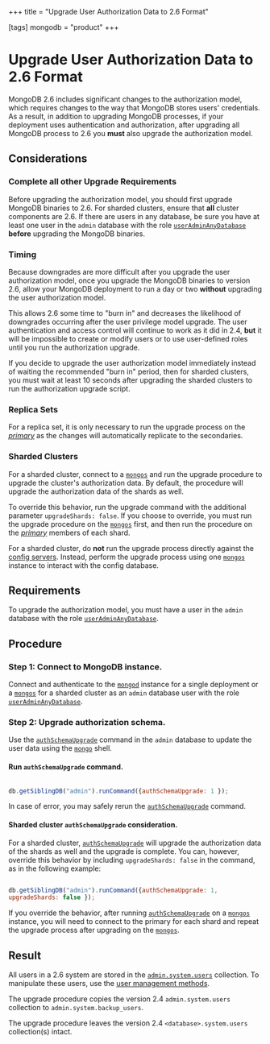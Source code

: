 +++
title = "Upgrade User Authorization Data to 2.6 Format"

[tags]
mongodb = "product"
+++

<span id="upgrade-authorization-model"></span>


# Upgrade User Authorization Data to 2.6 Format

MongoDB 2.6 includes significant changes to the authorization model,
which requires changes to the way that MongoDB stores users'
credentials. As a result, in addition to upgrading MongoDB processes,
if your deployment uses authentication and authorization, after
upgrading all MongoDB process to 2.6 you **must** also upgrade the
authorization model.


## Considerations


### Complete all other Upgrade Requirements

Before upgrading the authorization model, you should first upgrade
MongoDB binaries to 2.6. For sharded clusters, ensure that **all**
cluster components are 2.6. If there are users in any database, be sure
you have at least one user in the ``admin`` database with the role
[``userAdminAnyDatabase``](https://docs.mongodb.com/manual/reference/built-in-roles/#userAdminAnyDatabase) **before** upgrading the MongoDB
binaries.


### Timing

Because downgrades are more difficult after you upgrade the user
authorization model, once you upgrade the MongoDB binaries to
version 2.6, allow your MongoDB deployment to run a day or two
**without** upgrading the user authorization model.

This allows 2.6 some time to "burn in" and decreases the likelihood
of downgrades occurring after the user privilege model upgrade. The
user authentication and access control will continue to work as
it did in 2.4, **but** it will be impossible to create or modify
users or to use user-defined roles until you run the authorization
upgrade.

If you decide to upgrade the user authorization
model immediately instead of waiting the recommended "burn in"
period, then for sharded clusters, you must wait at least 10 seconds
after upgrading the sharded clusters to run the authorization
upgrade script.


### Replica Sets

For a replica set, it is only necessary to run the upgrade process on
the [*primary*](https://docs.mongodb.com/manual/reference/glossary/#term-primary) as the changes will automatically replicate to
the secondaries.


### Sharded Clusters

For a sharded cluster, connect to a [``mongos``](https://docs.mongodb.com/manual/reference/program/mongos/#bin.mongos) and run the
upgrade procedure to upgrade the cluster's authorization data. By
default, the procedure will upgrade the authorization data of the
shards as well.

To override this behavior, run the upgrade command with the
additional parameter ``upgradeShards: false``. If you choose to
override, you must run the upgrade procedure on the [``mongos``](https://docs.mongodb.com/manual/reference/program/mongos/#bin.mongos)
first, and then run the procedure on the [*primary*](https://docs.mongodb.com/manual/reference/glossary/#term-primary) members of
each shard.

For a sharded cluster, do **not** run the upgrade process directly
against the [config servers](https://docs.mongodb.com/manual/core/sharded-cluster-config-servers). Instead, perform the upgrade
process using one [``mongos``](https://docs.mongodb.com/manual/reference/program/mongos/#bin.mongos) instance to interact with the
config database.


## Requirements

To upgrade the authorization model, you must have a user in the
``admin`` database with the role [``userAdminAnyDatabase``](https://docs.mongodb.com/manual/reference/built-in-roles/#userAdminAnyDatabase).


## Procedure


### Step 1: Connect to MongoDB instance.

Connect and authenticate to the [``mongod``](https://docs.mongodb.com/manual/reference/program/mongod/#bin.mongod) instance for a
single deployment or a [``mongos``](https://docs.mongodb.com/manual/reference/program/mongos/#bin.mongos) for a sharded cluster as an
``admin`` database user with the role
[``userAdminAnyDatabase``](https://docs.mongodb.com/manual/reference/built-in-roles/#userAdminAnyDatabase).


### Step 2: Upgrade authorization schema.

Use the [``authSchemaUpgrade``](https://docs.mongodb.com/manual/reference/command/authSchemaUpgrade/#dbcmd.authSchemaUpgrade) command in the ``admin``
database to update the user data using the [``mongo``](https://docs.mongodb.com/manual/reference/program/mongo/#bin.mongo) shell.


#### Run ``authSchemaUpgrade`` command.

```javascript

db.getSiblingDB("admin").runCommand({authSchemaUpgrade: 1 });

```

In case of error, you may safely rerun the
[``authSchemaUpgrade``](https://docs.mongodb.com/manual/reference/command/authSchemaUpgrade/#dbcmd.authSchemaUpgrade) command.


#### Sharded cluster ``authSchemaUpgrade`` consideration.

For a sharded cluster, [``authSchemaUpgrade``](https://docs.mongodb.com/manual/reference/command/authSchemaUpgrade/#dbcmd.authSchemaUpgrade) will
upgrade the authorization data of the shards as well and the
upgrade is complete. You can,  however, override this behavior by
including ``upgradeShards: false`` in the command, as in the
following example:

```javascript

db.getSiblingDB("admin").runCommand({authSchemaUpgrade: 1,
upgradeShards: false });

```

If you override the behavior, after running
[``authSchemaUpgrade``](https://docs.mongodb.com/manual/reference/command/authSchemaUpgrade/#dbcmd.authSchemaUpgrade) on a [``mongos``](https://docs.mongodb.com/manual/reference/program/mongos/#bin.mongos) instance,
you will need to connect to the primary for each shard and
repeat the upgrade process after upgrading on the
[``mongos``](https://docs.mongodb.com/manual/reference/program/mongos/#bin.mongos).


## Result

All users in a 2.6 system are stored in the [``admin.system.users``](https://docs.mongodb.com/manual/reference/system-collections/#admin.system.users)
collection. To manipulate these users, use the [user management
methods](https://docs.mongodb.com/manual/reference/method/js-user-management).

The upgrade procedure copies the version 2.4 ``admin.system.users``
collection to ``admin.system.backup_users``.

The upgrade procedure leaves the version 2.4
``<database>.system.users`` collection(s) intact.
